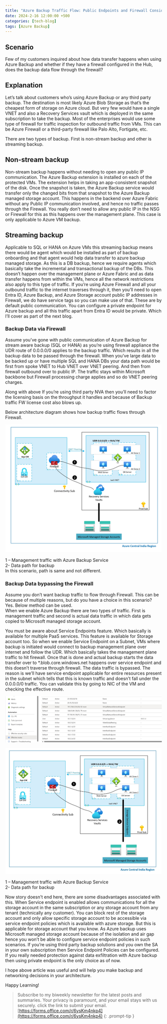 ```yaml
---
title: "Azure Backup Traffic Flow: Public Endpoints and Firewall Considerations"
date: 2024-2-16 12:00:00 +500
categories: [tech-blog]
tags: [Azure Backup]
---
```


## Scenario
Few of my customers inquired about how data transfer happens when using Azure Backup and whether if they have a firewall configured in the Hub, does the backup data flow through the firewall?

## Explanation

Let’s talk about customers who’s using Azure Backup or any third party backup. The destination is most likely Azure Blob Storage as that’s the cheapest form of storage on Azure cloud. But very few would have a single VNET and also a Recovery Services vault which is deployed in the same subscription to take the backup. Most of the enterprises would use some type of firewall for traffic inspection for outbound traffic from VMs. This can be Azure Firewall or a third-party firewall like Palo Alto, Fortigate, etc.

There are two types of backup. First is non-stream backup and other is streaming backup. 

## Non-stream backup

Non-stream backup happens without needing to open any public IP communication. The Azure Backup extension is installed on each of the protected VMs. The extension helps in taking an app-consistent snapshot of the disk. Once the snapshot is taken, the Azure Backup service would transfer only the changed bits from that snapshot to the Azure Backup managed storage account. This happens in the backend over Azure Fabric without any Public IP communication involved, and hence no traffic passes through the Firewall. You really don’t need to allow any public IP in the NSG or Firewall for this as this happens over the management plane. This case is only applicable to Azure VM backup.

## Streaming backup
Applicable to SQL or HANA on Azure VMs this streaming backup means there would be agent which would be installed as part of backup onboarding and that agent would help data transfer to azure backup managed storage. As this is a DB backup, hence we require agents which basically take the incremental and transactional backup of the DBs. This doesn’t happen over the management plane or Azure Fabric and as data transfer happens from within the VMs, hence all the network restrictions also apply to this type of traffic. If you’re using Azure Firewall and all your outbound traffic to the internet traverses through it, then you’ll need to open Entra ID, Azure Backup, and Azure Storage account public IP addresses in Firewall, we do have service tags so you can make use of that. These are by default public communication. You can configure a private endpoint for Azure backup and all this traffic apart from Entra ID would be private. Which I’ll cover as part of the next blog.

### Backup Data via Firewall

Assume you’ve gone with public communication of Azure Backup for stream aware backup (SQL or HANA) as you’re using firewall appliance the UDR route of 0.0.0.0/0 applies to the backup traffic. Which results in all the backup data to be passed through the firewall. When you’ve large data to be backed up or have multiple SQL and HANA DBs your data path would be first from spoke VNET to Hub VNET over VNET peering. And then from firewall outbound over to public IP. The traffic stays within Microsoft backbone but Firewall processing charge applies and so do VNET peering charges. 

Along with above If you’re using third party NVA then you’ll need to factor the licensing basis on the throughput it handles and because of Backup traffic FW license cost also blows up.

Below architecture diagram shows how backup traffic flows through Firewall.

![a](https://raw.githubusercontent.com/qureshiaquib/qureshiaquib.github.io/main/assets/16022024/picture1.jpg)

1 – Management traffic with Azure Backup Service\
2- Data path for backup\
In this scenario, path is same and not different.

### Backup Data bypassing the Firewall

Assume you don’t want backup traffic to flow through Firewall. This can be because of multiple reasons, but do you have a choice in this scenario? Yes. Below method can be used.\
When we enable Azure Backup there are two types of traffic. First is management traffic and second is actual data traffic in which data gets copied to Microsoft managed storage account.

You must be aware about Service Endpoints feature. Which basically is available for multiple PaaS services. This feature is available for Storage account too. So when we enable Service Endpoint on a Subnet, VMs where backup is initiated would connect to backup management plane over internet and follow the UDR. Which basically takes the management plane traffic to hit firewall. Once that is done and actual backup starts the data transfer over to *.blob.core.windows.net happens over service endpoint and this doesn’t traverse through firewall. The data traffic is bypassed. The reason is we’ll have service endpoint applicable for entire resources present in the subnet which tells that this is known traffic and doesn’t fall under the 0.0.0.0/0 traffic. You can validate this by going to NIC of the VM and checking the effective route.

![a](https://raw.githubusercontent.com/qureshiaquib/qureshiaquib.github.io/main/assets/16022024/picture2.jpg)

![a](https://raw.githubusercontent.com/qureshiaquib/qureshiaquib.github.io/main/assets/16022024/picture3.jpg)

1 – Management traffic with Azure Backup Service\
2- Data path for backup

Now story doesn't end here, there are some disadvantages associated with this. When Service endpoint is enabled allows communications for all the storage account in the same subscription or any storage account from any tenant (technically any customer). You can block rest of the storage account and only allow specific storage account to be accessible via service endpoint policies which is available with azure storage. But this is applicable for storage account that you know. As Azure backup uses Microsoft managed storage account because of the isolation and air gap hence you won’t be able to configure service endpoint policies in such scenarios. If you’re using third party backup solutions and you own the SA in your own subscription then Service Endpoint Policies can be configured.
If you really needed protection against data exfiltration with Azure backup then using private endpoint is the only choice as of now.

I hope above article was useful and will help you make backup and networking decisions in your architecture.

Happy Learning!

>Subscribe to my biweekly newsletter for the latest posts and summaries. Your privacy is paramount, and your email stays with us securely.
click the link to submit your email.
[https://forms.office.com/r/6ysKm4nkp4](https://forms.office.com/r/6ysKm4nkp4)
{: .prompt-tip }

